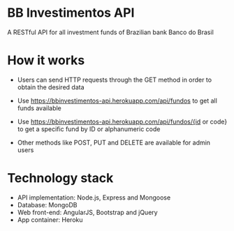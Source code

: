# BB Investimentos API
A RESTful API for all investment funds of Brazilian bank Banco do Brasil

# How it works
- Users can send HTTP requests through the GET method in order to obtain the desired data
- Use https://bbinvestimentos-api.herokuapp.com/api/fundos to get all funds available
- Use https://bbinvestimentos-api.herokuapp.com/api/fundos/{id or code} to get a specific fund by ID or alphanumeric code

- Other methods like POST, PUT and DELETE are available for admin users

# Technology stack
- API implementation: Node.js, Express and Mongoose
- Database: MongoDB
- Web front-end: AngularJS, Bootstrap and jQuery
- App container: Heroku
